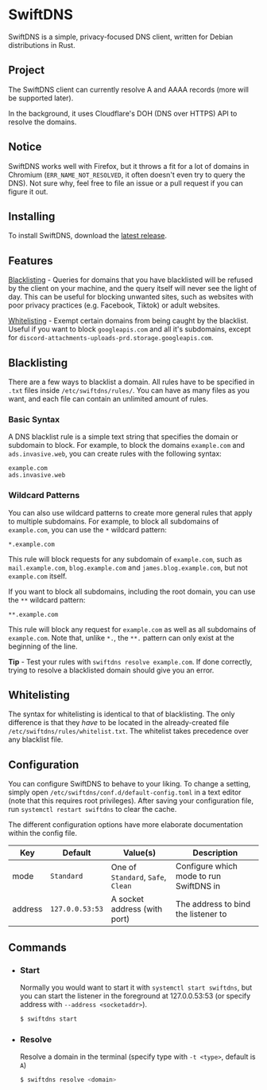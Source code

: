 # SwiftDNS

SwiftDNS is a simple, privacy-focused DNS client, written for Debian distributions in Rust.

## Project

The SwiftDNS client can currently resolve A and AAAA records (more will be supported later).

In the background, it uses Cloudflare's DOH (DNS over HTTPS) API to resolve the domains.

## Notice

SwiftDNS works well with Firefox, but it throws a fit for a lot of domains in Chromium (`ERR_NAME_NOT_RESOLVED`, it often doesn't even try to query the DNS). Not sure why, feel free to file an issue or a pull request if you can figure it out.

## Installing

To install SwiftDNS, download the [latest release](https://github.com/chris9740/swiftdns/releases/latest).

## Features

[Blacklisting](#blacklisting) - Queries for domains that you have blacklisted will be refused by the client on your machine, and the query itself will never see the light of day. This can be useful for blocking unwanted sites, such as websites with poor privacy practices (e.g. Facebook, Tiktok) or adult websites.

[Whitelisting](#whitelisting) - Exempt certain domains from being caught by the blacklist. Useful if you want to block `googleapis.com` and all it's subdomains, except for `discord-attachments-uploads-prd.storage.googleapis.com`.

## Blacklisting

There are a few ways to blacklist a domain. All rules have to be specified in `.txt` files inside `/etc/swiftdns/rules/`. You can have as many files as you want, and each file can contain an unlimited amount of rules.

### Basic Syntax

A DNS blacklist rule is a simple text string that specifies the domain or subdomain to block. For example, to block the domains `example.com` and `ads.invasive.web`, you can create rules with the following syntax:

```
example.com
ads.invasive.web
```

### Wildcard Patterns

You can also use wildcard patterns to create more general rules that apply to multiple subdomains. For example, to block all subdomains of `example.com`, you can use the `*` wildcard pattern:

```
*.example.com
```

This rule will block requests for any subdomain of `example.com`, such as `mail.example.com`, `blog.example.com` and `james.blog.example.com`, but not `example.com` itself.

If you want to block all subdomains, including the root domain, you can use the `**` wildcard pattern:

```
**.example.com
```

This rule will block any request for `example.com` as well as all subdomains of `example.com`. Note that, unlike `*.`, the `**.` pattern can only exist at the beginning of the line.

**Tip** - Test your rules with `swiftdns resolve example.com`. If done correctly, trying to resolve a blacklisted domain should give you an error.

## Whitelisting

The syntax for whitelisting is identical to that of blacklisting. The only difference is that they _have_ to be located in the already-created file `/etc/swiftdns/rules/whitelist.txt`. The whitelist takes precedence over any blacklist file.

## Configuration

You can configure SwiftDNS to behave to your liking. To change a setting, simply open `/etc/swiftdns/conf.d/default-config.toml` in a text editor (note that this requires root privileges). After saving your configuration file, run `systemctl restart swiftdns` to clear the cache.

The different configuration options have more elaborate documentation within the config file.

| Key     | Default         | Value(s)                           | Description                             |
| ------- | --------------- | ---------------------------------- | --------------------------------------- |
| mode    | `Standard`      | One of `Standard`, `Safe`, `Clean` | Configure which mode to run SwiftDNS in |
| address | `127.0.0.53:53` | A socket address (with port)       | The address to bind the listener to     |

## Commands

-   ### Start

    Normally you would want to start it with `systemctl start swiftdns`, but you can start the listener in the foreground at 127.0.0.53:53 (or specify address with `--address <socketaddr>`).

    ```bash
    $ swiftdns start
    ```

-   ### Resolve

    Resolve a domain in the terminal (specify type with `-t <type>`, default is `A`)

    ```bash
    $ swiftdns resolve <domain>
    ```
